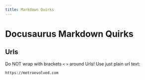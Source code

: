 ```yaml
---
title: Markdown Quirks
---
```


# Docusaurus Markdown Quirks

## Urls

Do NOT wrap with brackets `<` `>` around Urls!
Use just plain url text:  

```Txt
https://metroevolved.com
```
